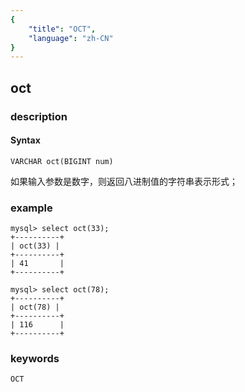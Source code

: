 ```yaml
---
{
    "title": "OCT",
    "language": "zh-CN"
}
---
```


<!-- 
Licensed to the Apache Software Foundation (ASF) under one
or more contributor license agreements.  See the NOTICE file
distributed with this work for additional information
regarding copyright ownership.  The ASF licenses this file
to you under the Apache License, Version 2.0 (the
"License"); you may not use this file except in compliance
with the License.  You may obtain a copy of the License at

  http://www.apache.org/licenses/LICENSE-2.0

Unless required by applicable law or agreed to in writing,
software distributed under the License is distributed on an
"AS IS" BASIS, WITHOUT WARRANTIES OR CONDITIONS OF ANY
KIND, either express or implied.  See the License for the
specific language governing permissions and limitations
under the License.
-->

## oct
### description
#### Syntax

`VARCHAR oct(BIGINT num)`

如果输入参数是数字，则返回八进制值的字符串表示形式；


### example

```
mysql> select oct(33);
+----------+
| oct(33) |
+----------+
| 41       |
+----------+

mysql> select oct(78);
+----------+
| oct(78) |
+----------+
| 116      |
+----------+
```

### keywords
    OCT
